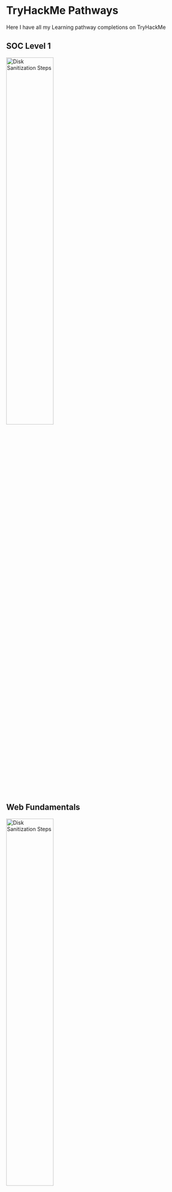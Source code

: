 # TryHackMe Pathways

<p>Here I have all my Learning pathway completions on TryHackMe</p>

<h2>SOC Level 1</h2>

<img src="https://tryhackme-certificates.s3-eu-west-1.amazonaws.com/THM-XSVCGX7BQV.png" height="50%" width="50%" alt="Disk Sanitization Steps"/>

<h2>Web Fundamentals</h2>

<img src="https://tryhackme-certificates.s3-eu-west-1.amazonaws.com/THM-PP1SFLXWOI.png" height="50%" width="50%" alt="Disk Sanitization Steps"/>

